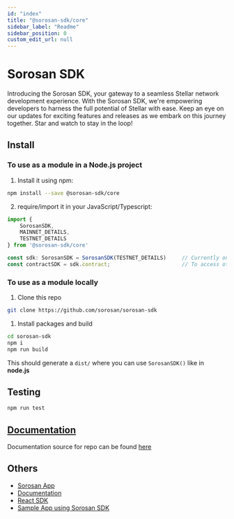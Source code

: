 ```yaml
---
id: "index"
title: "@sorosan-sdk/core"
sidebar_label: "Readme"
sidebar_position: 0
custom_edit_url: null
---
```


# Sorosan SDK 

Introducing the Sorosan SDK, your gateway to a seamless Stellar network development experience. With the Sorosan SDK, we're empowering developers to harness the full potential of Stellar with ease. Keep an eye on our updates for exciting features and releases as we embark on this journey together. Star and watch to stay in the loop!

## Install

### To use as a module in a Node.js project

1. Install it using npm:
```bash
npm install --save @sorosan-sdk/core
```

2. require/import it in your JavaScript/Typescript:
```ts
import { 
    SorosanSDK,     
    MAINNET_DETAILS,
    TESTNET_DETAILS
} from '@sorosan-sdk/core'

const sdk: SorosanSDK = SorosanSDK(TESTNET_DETAILS)		// Currently only support testnet
const contractSDK = sdk.contract;		                // To access other SDK
```

### To use as a module locally

1. Clone this repo
```bash
git clone https://github.com/sorosan/sorosan-sdk
```

1. Install packages and build
```bash
cd sorosan-sdk
npm i
npm run build
```
This should generate a `dist/` where  you can use `SorosanSDK()` like in **node.js**

## Testing

```bash
npm run test
```

## [Documentation](https://sorosan.github.io/sorosan-doc/)

Documentation source for repo can be found [here](https://github.com/Sorosan/sorosan-sdk/tree/master/sorosan-doc)

## Others

- [Sorosan App](https://sorosan-dapp.vercel.app/sdk)
- [Documentation](https://sorosan.github.io/sorosan-doc)
- [React SDK](https://www.npmjs.com/package/@sorosan-sdk/react)
- [Sample App using Sorosan SDK](https://github.com/Sorosan/create-sorosan-app)
